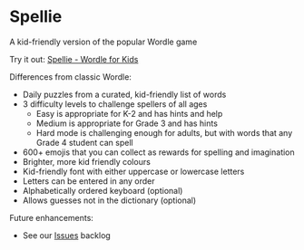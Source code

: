 # Spellie

A kid-friendly version of the popular Wordle game

Try it out: [Spellie - Wordle for Kids](https://nivethaa15.github.io/Spellie-game/)

Differences from classic Wordle:

- Daily puzzles from a curated, kid-friendly list of words
- 3 difficulty levels to challenge spellers of all ages
  - Easy is appropriate for K-2 and has hints and help
  - Medium is appropriate for Grade 3 and has hints
  - Hard mode is challenging enough for adults, but with words that any Grade 4 student can spell
- 600+ emojis that you can collect as rewards for spelling and imagination
- Brighter, more kid friendly colours
- Kid-friendly font with either uppercase or lowercase letters
- Letters can be entered in any order
- Alphabetically ordered keyboard (optional)
- Allows guesses not in the dictionary (optional)

Future enhancements:

- See our [Issues](https://github.com/Nivethaa15/spellie-game/issues) backlog
